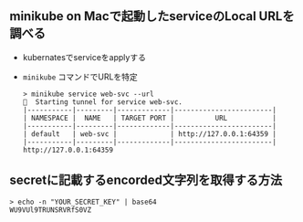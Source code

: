 ## minikube on Macで起動したserviceのLocal URLを調べる
- kubernatesでserviceをapplyする
- `minikube` コマンドでURLを特定

  ```
  > minikube service web-svc --url
  🏃  Starting tunnel for service web-svc.
  |-----------|---------|-------------|------------------------|
  | NAMESPACE |  NAME   | TARGET PORT |          URL           |
  |-----------|---------|-------------|------------------------|
  | default   | web-svc |             | http://127.0.0.1:64359 |
  |-----------|---------|-------------|------------------------|
  http://127.0.0.1:64359
  ```

## secretに記載するencorded文字列を取得する方法

```
> echo -n "YOUR_SECRET_KEY" | base64
WU9VUl9TRUNSRVRfS0VZ
```